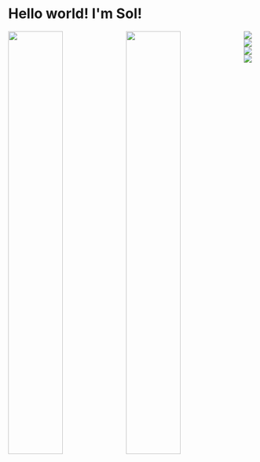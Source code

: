 # Hello world! I'm Sol! 

<img align="left" width="47%" src="https://github-readme-stats.vercel.app/api?username=soleismo&show_icons=true&theme=radical" />

<img align="left" width="47%" src="https://github-readme-stats.vercel.app/api/top-langs/?username=soleismo&layout=compact" />

<img align="left" src="https://img.shields.io/badge/html5-%23E34F26.svg?style=for-the-badge&logo=html5&logoColor=white" />
<img align="left"src="https://img.shields.io/badge/java-%23ED8B00.svg?style=for-the-badge&logo=java&logoColor=white" />
<img align="left"src="https://img.shields.io/badge/python-3670A0?style=for-the-badge&logo=python&logoColor=ffdd54" />
<img src="https://img.shields.io/badge/php-%23777BB4.svg?style=for-the-badge&logo=php&logoColor=white" />
